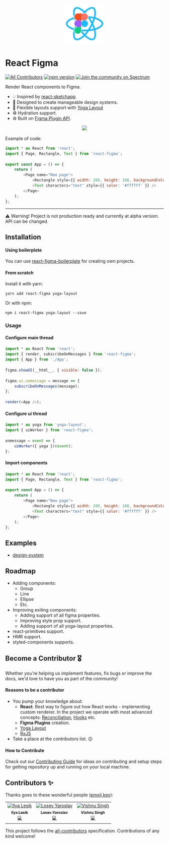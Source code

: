 <p align="center"><img src="./logo.svg" width="128"></p>

# React Figma

[![All Contributors](https://img.shields.io/badge/all_contributors-3-orange.svg?style=flat-square)](#contributors)
[![npm version](https://img.shields.io/npm/v/react-figma.svg)](https://www.npmjs.com/package/react-figma)
[![Join the community on Spectrum](https://withspectrum.github.io/badge/badge.svg)](https://spectrum.chat/react-figma)

Render React components to Figma.

* 💡 Inspired by [react-sketchapp](https://github.com/airbnb/react-sketchapp).
* 🎨 Designed to create manageable design systems.
* 🦄 Flexible layouts support with [Yoga Layout](https://yogalayout.com/)
* ♻️ Hydration support.
* ⚙️ Built on [Figma Plugin API](https://www.figma.com/plugin-docs/intro/).

<p align="center"><img src="./demo.gif" width="800"></p>

Example of code:

```javascript
import * as React from 'react';
import { Page, Rectangle, Text } from 'react-figma';

export const App = () => {
    return (
        <Page name="New page">
            <Rectangle style={{ width: 200, height: 100, backgroundColor: '#dd55aa' }} />
            <Text characters="text" style={{ color: '#ffffff' }} />
        </Page>
    );
};
```

___

⚠️ Warning!️ Project is not production ready and currently at alpha version. API can be changed.


## Installation

#### Using boilerplate

You can use [react-figma-boilerplate](https://github.com/LosYear/react-figma-boilerplate) for creating own projects.

#### From scratch

Install it with yarn:

```
yarn add react-figma yoga-layout
```

Or with npm:

```
npm i react-figma yoga-layout --save
```

### Usage

#### Configure main thread

```javascript
import * as React from 'react';
import { render, subscribeOnMessages } from 'react-figma';
import { App } from './App';

figma.showUI(__html__, { visible: false });

figma.ui.onmessage = message => {
    subscribeOnMessages(message);
};

render(<App />);
```

#### Configure ui thread

```javascript
import * as yoga from 'yoga-layout';
import { uiWorker } from 'react-figma';

onmessage = event => {
    uiWorker({ yoga })(event);
};
```

#### Import components

```javascript
import * as React from 'react';
import { Page, Rectangle, Text } from 'react-figma';

export const App = () => {
    return (
        <Page name="New page">
            <Rectangle style={{ width: 200, height: 100, backgroundColor: '#dd55aa' }} />
            <Text characters="text" style={{ color: '#ffffff' }} />
        </Page>
    );
};
```

## Examples

* [design-system](examples/design-system)

## Roadmap

* Adding components:
  - Group
  - Line
  - Ellipse
  - Etc.
* Improving exiting components:
  - Adding support of all figma properties.
  - Improving style prop support.
  - Adding support of all yoga-layout properties.
* react-primitives support.
* HMR support.
* styled-components supports.

## Become a Contributor 🎖

Whether you're helping us implement features, fix bugs or improve the docs, we'd love to have you as part of the community! 

#### Reasons to be a contributor

* You pump your knowledge about:
  - **React**. Best way to figure out how React works - implementing custom renderer. In the project we operate with most advanced concepts: [Reconciliation](https://reactjs.org/docs/reconciliation.html), [Hooks](https://reactjs.org/docs/hooks-intro.html) etc.
  - **Figma Plugins** creation.
  - [Yoga Layout](https://yogalayout.com/)
  - [RxJS](https://rxjs-dev.firebaseapp.com/)
* Take a place at the contributors list. 😉

#### How to Contribute

Check out our [Contributing Guide](./contributing.md) for ideas on contributing and setup steps for getting repository up and running on your local machine.

## Contributors ✨

Thanks goes to these wonderful people ([emoji key](https://allcontributors.org/docs/en/emoji-key)):

<!-- ALL-CONTRIBUTORS-LIST:START - Do not remove or modify this section -->
<!-- prettier-ignore -->
<table>
  <tr>
    <td align="center"><a href="https://twitter.com/ilialesik"><img src="https://avatars2.githubusercontent.com/u/1270648?v=4" width="100px;" alt="Ilya Lesik"/><br /><sub><b>Ilya Lesik</b></sub></a><br /><a href="https://github.com/react-figma/react-figma/commits?author=ilyalesik" title="Code">💻</a></td>
    <td align="center"><a href="http://losyar.com"><img src="https://avatars2.githubusercontent.com/u/1065122?v=4" width="100px;" alt="Losev Yaroslav"/><br /><sub><b>Losev Yaroslav</b></sub></a><br /><a href="https://github.com/react-figma/react-figma/commits?author=LosYear" title="Code">💻</a></td>
    <td align="center"><a href="https://github.com/HVish"><img src="https://avatars1.githubusercontent.com/u/14261201?v=4" width="100px;" alt="Vishnu Singh"/><br /><sub><b>Vishnu Singh</b></sub></a><br /><a href="https://github.com/react-figma/react-figma/commits?author=HVish" title="Code">💻</a></td>
  </tr>
</table>

<!-- ALL-CONTRIBUTORS-LIST:END -->

This project follows the [all-contributors](https://github.com/all-contributors/all-contributors) specification. Contributions of any kind welcome!
